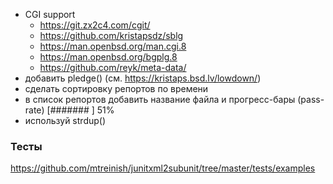 - CGI support
	- https://git.zx2c4.com/cgit/
	- https://github.com/kristapsdz/sblg
	- https://man.openbsd.org/man.cgi.8
	- https://man.openbsd.org/bgplg.8
	- https://github.com/reyk/meta-data/
- добавить pledge() (см. https://kristaps.bsd.lv/lowdown/)
- сделать сортировку репортов по времени
- в список репортов добавить название файла и прогресс-бары (pass-rate) [#######     ] 51%
- используй strdup()

### Тесты

https://github.com/mtreinish/junitxml2subunit/tree/master/tests/examples
